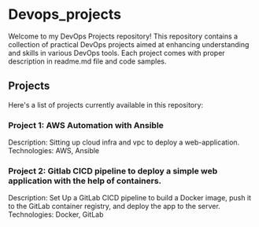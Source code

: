 # Devops_projects

Welcome to my DevOps Projects repository! This repository contains a collection of practical DevOps projects aimed at enhancing understanding and skills in various DevOps tools. Each project comes with proper description in readme.md file and code samples.

## Projects
Here's a list of projects currently available in this repository:

### Project 1:  AWS Automation with Ansible

Description: Sitting up cloud infra and vpc to deploy a web-application.
Technologies: AWS, Ansible

### Project 2: Gitlab CICD pipeline to deploy a simple web application  with the help of containers.

Description:  Set Up a  GitLab CICD pipeline to build a Docker image, push it to the GitLab container registry, and deploy  the app  to the server.
Technologies: Docker, GitLab
